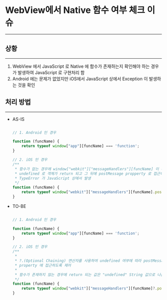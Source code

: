 # WebView에서 Native 함수 여부 체크 이슈

---

## 상황

---

1. WebView 에서 JavaScript 로 Native 에 함수가 존재하는지 확인해야 하는 경우가 발생하여
JavaScript 로 구현처리 함
2. Android 에는 문제가 없었지만 iOS에서 JavaScript 상에서 Exception 이 발생하는 것을 확인

## 처리 방법

---

- AS-IS
    
    ```jsx
    
    // 1. Android 인 경우
    
    function (funcName) {
        return typeof window["app"][funcName] === 'function';
    }
    
    // 2. iOS 인 경우
    /**
     * 함수가 없는 경우에 window["webkit"]["messageHandlers"][funcName] 이 부분이 
     * undefined 로 객체가 return 되고 그 뒤에 postMessage propperty 로 접근하면서
     * TypeError 가 JavaScript 상에서 발생
     */ 
    function (funcName) {
        return typeof window["webkit"]["messageHandlers"][funcName].postMessage === 'function';
    }
    ```
    

- TO-BE
    
    ```jsx
    
    // 1. Android 인 경우
    
    function (funcName) {
        return typeof window["app"][funcName] === 'function';
    }
    
    // 2. iOS 인 경우
    /**
     *
     * ?.(Optional Chaining) 연산자를 사용하여 undefined 여부에 따라 postMessage 
     * property 에 접근하도록 제어
     *
     * 함수가 존재하지 않는 경우에 return 되는 값은 "undefined" String 값으로 나옴 
     */ 
    function (funcName) {
        return typeof window["webkit"]["messageHandlers"][funcName]?.postMessage === 'function';
    }
    ```